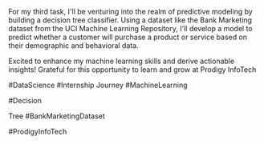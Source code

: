 For my third task, I'll be venturing into the realm of predictive modeling by building a decision tree classifier. Using a dataset like the Bank Marketing dataset from the UCI Machine Learning Repository, I'll develop a model to predict whether a customer will purchase a product or service based on their demographic and behavioral data.

Excited to enhance my machine learning skills and derive actionable insights! Grateful for this opportunity to learn and grow at Prodigy InfoTech

#DataScience #Internship Journey #MachineLearning

#Decision

Tree #BankMarketingDataset

#ProdigyInfoTech
